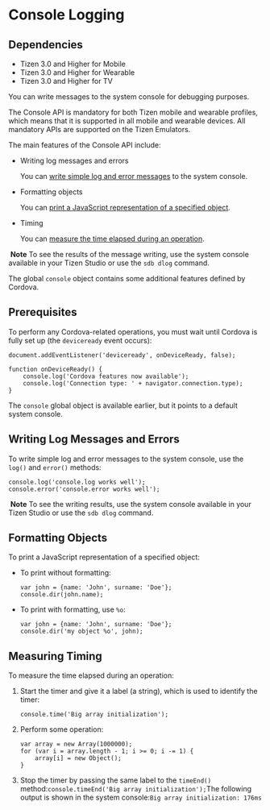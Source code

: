 # Console Logging

## Dependencies

- Tizen 3.0 and Higher for Mobile
- Tizen 3.0 and Higher for Wearable
- Tizen 3.0 and Higher for TV

You can write messages to the system console for debugging purposes.

The Console API is mandatory for both Tizen mobile and wearable profiles, which means that it is supported in all mobile and wearable devices. All mandatory APIs are supported on the Tizen Emulators.

The main features of the Console API include:

- Writing log messages and errors

  You can [write simple log and error messages](./cordova/console-w.md#loganderror) to the system console.

- Formatting objects

  You can [print a JavaScript representation of a specified object](./cordova/console-w.md#dirobject).

- Timing

  You can [measure the time elapsed during an operation](./cordova/console-w.md#logtiming).

​	**Note**	To see the results of the message writing, use the system console available in your Tizen Studio or use the `sdb dlog` command.

The global `console` object contains some additional features defined by Cordova.

## Prerequisites

To perform any Cordova-related operations, you must wait until Cordova is fully set up (the `deviceready` event occurs):

```
document.addEventListener('deviceready', onDeviceReady, false);

function onDeviceReady() {
    console.log('Cordova features now available');
    console.log('Connection type: ' + navigator.connection.type);
}
```

The `console` global object is available earlier, but it points to a default system console.

## Writing Log Messages and Errors

To write simple log and error messages to the system console, use the `log()` and `error()` methods:

```
console.log('console.log works well');
console.error('console.error works well');
```

​	**Note**	To see the writing results, use the system console available in your Tizen Studio or use the `sdb dlog` command.

## Formatting Objects

To print a JavaScript representation of a specified object:

- To print without formatting:

  ```
  var john = {name: 'John', surname: 'Doe'};
  console.dir(john.name);
  ```

- To print with formatting, use `%o`:

  ```
  var john = {name: 'John', surname: 'Doe'};
  console.dir('my object %o', john);
  ```

## Measuring Timing

To measure the time elapsed during an operation:

1. Start the timer and give it a label (a string), which is used to identify the timer:

   ```
   console.time('Big array initialization');
   ```

2. Perform some operation:

   ```
   var array = new Array(1000000);
   for (var i = array.length - 1; i >= 0; i -= 1) {
       array[i] = new Object();
   }
   ```

3. Stop the timer by passing the same label to the `timeEnd()` method:`console.timeEnd('Big array initialization');`The following output is shown in the system console:`Big array initialization: 176ms`